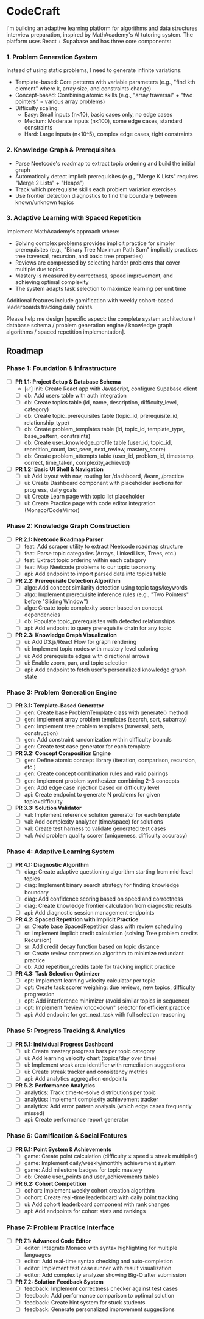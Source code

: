 # CodeCraft


I'm building an adaptive learning platform for algorithms and data structures interview preparation, inspired by MathAcademy's AI tutoring system. The platform uses React + Supabase and has three core components:

### 1. Problem Generation System
Instead of using static problems, I need to generate infinite variations:
- Template-based: Core patterns with variable parameters (e.g., "find kth element" where k, array size, and constraints change)
- Concept-based: Combining atomic skills (e.g., "array traversal" + "two pointers" = various array problems)
- Difficulty scaling:
  - Easy: Small inputs (n<10), basic cases only, no edge cases
  - Medium: Moderate inputs (n<100), some edge cases, standard constraints  
  - Hard: Large inputs (n<10^5), complex edge cases, tight constraints

### 2. Knowledge Graph & Prerequisites
- Parse Neetcode's roadmap to extract topic ordering and build the initial graph
- Automatically detect implicit prerequisites (e.g., "Merge K Lists" requires "Merge 2 Lists" + "Heaps")
- Track which prerequisite skills each problem variation exercises
- Use frontier detection diagnostics to find the boundary between known/unknown topics

### 3. Adaptive Learning with Spaced Repetition
Implement MathAcademy's approach where:
- Solving complex problems provides implicit practice for simpler prerequisites (e.g., "Binary Tree Maximum Path Sum" implicitly practices tree traversal, recursion, and basic tree properties)
- Reviews are compressed by selecting harder problems that cover multiple due topics
- Mastery is measured by correctness, speed improvement, and achieving optimal complexity
- The system adapts task selection to maximize learning per unit time

Additional features include gamification with weekly cohort-based leaderboards tracking daily points.

Please help me design [specific aspect: the complete system architecture / database schema / problem generation engine / knowledge graph algorithms / spaced repetition implementation].

## Roadmap
### Phase 1: Foundation & Infrastructure
- [ ] **PR 1.1: Project Setup & Database Schema**
  - [✅] init: Create React app with Javascript, configure Supabase client
  - [ ] db: Add users table with auth integration
  - [ ] db: Create topics table (id, name, description, difficulty_level, category)
  - [ ] db: Create topic_prerequisites table (topic_id, prerequisite_id, relationship_type)
  - [ ] db: Create problem_templates table (id, topic_id, template_type, base_pattern, constraints)
  - [ ] db: Create user_knowledge_profile table (user_id, topic_id, repetition_count, last_seen, next_review, mastery_score)
  - [ ] db: Create problem_attempts table (user_id, problem_id, timestamp, correct, time_taken, complexity_achieved)
- [ ] **PR 1.2: Basic UI Shell & Navigation**
  - [ ] ui: Add layout with nav, routing for /dashboard, /learn, /practice
  - [ ] ui: Create Dashboard component with placeholder sections for progress, daily goals
  - [ ] ui: Create Learn page with topic list placeholder
  - [ ] ui: Create Practice page with code editor integration (Monaco/CodeMirror)

### Phase 2: Knowledge Graph Construction
- [ ] **PR 2.1: Neetcode Roadmap Parser**
  - [ ] feat: Add scraper utility to extract Neetcode roadmap structure
  - [ ] feat: Parse topic categories (Arrays, LinkedLists, Trees, etc.)
  - [ ] feat: Extract topic ordering within each category
  - [ ] feat: Map Neetcode problems to our topic taxonomy
  - [ ] api: Add endpoint to import parsed data into topics table
- [ ] **PR 2.2: Prerequisite Detection Algorithm**
  - [ ] algo: Add concept similarity detection using topic tags/keywords
  - [ ] algo: Implement prerequisite inference rules (e.g., "Two Pointers" before "Sliding Window")
  - [ ] algo: Create topic complexity scorer based on concept dependencies
  - [ ] db: Populate topic_prerequisites with detected relationships
  - [ ] api: Add endpoint to query prerequisite chain for any topic
- [ ] **PR 2.3: Knowledge Graph Visualization**
  - [ ] ui: Add D3.js/React Flow for graph rendering
  - [ ] ui: Implement topic nodes with mastery level coloring
  - [ ] ui: Add prerequisite edges with directional arrows
  - [ ] ui: Enable zoom, pan, and topic selection
  - [ ] api: Add endpoint to fetch user's personalized knowledge graph state

### Phase 3: Problem Generation Engine
- [ ] **PR 3.1: Template-Based Generator**
  - [ ] gen: Create base ProblemTemplate class with generate() method
  - [ ] gen: Implement array problem templates (search, sort, subarray)
  - [ ] gen: Implement tree problem templates (traversal, path, construction)
  - [ ] gen: Add constraint randomization within difficulty bounds
  - [ ] gen: Create test case generator for each template
- [ ] **PR 3.2: Concept Composition Engine**
  - [ ] gen: Define atomic concept library (iteration, comparison, recursion, etc.)
  - [ ] gen: Create concept combination rules and valid pairings
  - [ ] gen: Implement problem synthesizer combining 2-3 concepts
  - [ ] gen: Add edge case injection based on difficulty level
  - [ ] api: Create endpoint to generate N problems for given topic+difficulty
- [ ] **PR 3.3: Solution Validator**
  - [ ] val: Implement reference solution generator for each template
  - [ ] val: Add complexity analyzer (time/space) for solutions
  - [ ] val: Create test harness to validate generated test cases
  - [ ] val: Add problem quality scorer (uniqueness, difficulty accuracy)

### Phase 4: Adaptive Learning System
- [ ] **PR 4.1: Diagnostic Algorithm**
  - [ ] diag: Create adaptive questioning algorithm starting from mid-level topics
  - [ ] diag: Implement binary search strategy for finding knowledge boundary
  - [ ] diag: Add confidence scoring based on speed and correctness
  - [ ] diag: Create knowledge frontier calculation from diagnostic results
  - [ ] api: Add diagnostic session management endpoints
- [ ] **PR 4.2: Spaced Repetition with Implicit Practice**
  - [ ] sr: Create base SpacedRepetition class with review scheduling
  - [ ] sr: Implement implicit credit calculation (solving Tree problem credits Recursion)
  - [ ] sr: Add credit decay function based on topic distance
  - [ ] sr: Create review compression algorithm to minimize redundant practice
  - [ ] db: Add repetition_credits table for tracking implicit practice
- [ ] **PR 4.3: Task Selection Optimizer**
  - [ ] opt: Implement learning velocity calculator per topic
  - [ ] opt: Create task scorer weighing: due reviews, new topics, difficulty progression
  - [ ] opt: Add interference minimizer (avoid similar topics in sequence)
  - [ ] opt: Implement "review knockdown" selector for efficient practice
  - [ ] api: Add endpoint for get_next_task with full selection reasoning

### Phase 5: Progress Tracking & Analytics
- [ ] **PR 5.1: Individual Progress Dashboard**
  - [ ] ui: Create mastery progress bars per topic category
  - [ ] ui: Add learning velocity chart (topics/day over time)
  - [ ] ui: Implement weak area identifier with remediation suggestions
  - [ ] ui: Create streak tracker and consistency metrics
  - [ ] api: Add analytics aggregation endpoints
- [ ] **PR 5.2: Performance Analytics**
  - [ ] analytics: Track time-to-solve distributions per topic
  - [ ] analytics: Implement complexity achievement tracker
  - [ ] analytics: Add error pattern analysis (which edge cases frequently missed)
  - [ ] api: Create performance report generator

### Phase 6: Gamification & Social Features
- [ ] **PR 6.1: Point System & Achievements**
  - [ ] game: Create point calculation (difficulty × speed × streak multiplier)
  - [ ] game: Implement daily/weekly/monthly achievement system
  - [ ] game: Add milestone badges for topic mastery
  - [ ] db: Create user_points and user_achievements tables
- [ ] **PR 6.2: Cohort Competition**
  - [ ] cohort: Implement weekly cohort creation algorithm
  - [ ] cohort: Create real-time leaderboard with daily point tracking
  - [ ] ui: Add cohort leaderboard component with rank changes
  - [ ] api: Add endpoints for cohort stats and rankings

### Phase 7: Problem Practice Interface
- [ ] **PR 7.1: Advanced Code Editor**
  - [ ] editor: Integrate Monaco with syntax highlighting for multiple languages
  - [ ] editor: Add real-time syntax checking and auto-completion
  - [ ] editor: Implement test case runner with result visualization
  - [ ] editor: Add complexity analyzer showing Big-O after submission
- [ ] **PR 7.2: Solution Feedback System**
  - [ ] feedback: Implement correctness checker against test cases
  - [ ] feedback: Add performance comparison to optimal solution
  - [ ] feedback: Create hint system for stuck students
  - [ ] feedback: Generate personalized improvement suggestions
